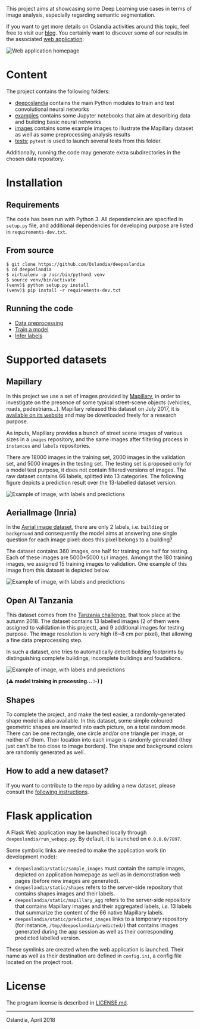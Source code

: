 
This project aims at showcasing some Deep Learning use cases in terms of image
analysis, especially regarding semantic segmentation.

If you want to get more details on Oslandia activities around this topic, feel
free to visit our [blog](http://oslandia.com/en/blog/). You certainly want to
discover some of our results in the
associated [web application](http://data.oslandia.io/deeposlandia):

![Web application homepage](./images/webapp_homepage.png)

# Content

The project contains the following folders:

+ [deeposlandia](./deeposlandia) contains the main Python modules to train and
  test convolutional neural networks
+ [examples](./examples) contains some Jupyter notebooks that aim at
  describing data and building basic neural networks
+ [images](./images) contains some example images to illustrate the Mapillary
  dataset as well as some preprocessing analysis results
+ [tests](./tests); `pytest` is used to launch several tests from this folder.

Additionally, running the code may generate extra subdirectories in the chosen
data repository.

# Installation

## Requirements

The code has been run with Python 3. All dependencies are specified in
`setup.py` file, and additional dependencies for developing purpose are listed
in `requirements-dev.txt`.

## From source

```
$ git clone https://github.com/Oslandia/deeposlandia
$ cd deeposlandia
$ virtualenv -p /usr/bin/python3 venv
$ source venv/bin/activate
(venv)$ python setup.py install
(venv)$ pip install -r requirements-dev.txt
```

## Running the code

- [Data preprocessing](deeposlandia/preprocessing.md)
- [Train a model](deeposlandia/training.md)
- [Infer labels](deeposlandia/inference.md)

# Supported datasets

## Mapillary

In this project we use a set of images provided
by [Mapillary](https://www.mapillary.com/), in order to investigate on the
presence of some typical street-scene objects (vehicles, roads,
pedestrians...). Mapillary released this dataset on July 2017, it
is [available on its website](https://www.mapillary.com/dataset/vistas) and may
be downloaded freely for a research purpose.

As inputs, Mapillary provides a bunch of street scene images of various sizes
in a `images` repository, and the same images after filtering process in
`instances` and `labels` repositories.

There are 18000 images in the training set, 2000 images in the validation set,
and 5000 images in the testing set. The testing set is proposed only for a
model test purpose, it does not contain filtered versions of images. The raw
dataset contains 66 labels, splitted into 13 categories. The following figure
depicts a prediction result over the 13-labelled dataset version.

![Example of image, with labels and predictions](./images/mapillary_prediction_example.png)

## AerialImage (Inria)

In
the
[Aerial image dataset](https://project.inria.fr/aerialimagelabeling/files/),
there are only 2 labels, i.e. `building` or `background` and consequently the
model aims at answering one single question for each image pixel: does this
pixel belongs to a building?

The dataset contains 360 images, one half for training one half for
testing. Each of these images are 5000*5000 `tif` images. Amongst the 180
training images, we assigned 15 training images to validation. One example of
this image from this dataset is depicted below.

![Example of image, with labels and predictions](./images/aerial_prediction_example.png)

## Open AI Tanzania

This dataset comes from
the
[Tanzania challenge](https://blog.werobotics.org/2018/08/06/welcome-to-the-open-ai-tanzania-challenge/),
that took place at the autumn 2018. The dataset contains 13 labelled images (2
of them were assigned to validation in this project), and 9 additional images
for testing purpose. The image resolution is very high (6~8 cm per pixel), that
allowing a fine data preprocessing step.

In such a dataset, one tries to automatically detect building footprints by
distinguishing complete buildings, incomplete buildings and foudations.

![Example of image, with labels and predictions](./images/tanzania_prediction_example.png)

**(:warning: model training in processing... :-) )**

## Shapes

To complete the project, and make the test easier, a randomly-generated shape
model is also available. In this dataset, some simple coloured geometric shapes
are inserted into each picture, on a total random mode. There can be one
rectangle, one circle and/or one triangle per image, or neither of them. Their
location into each image is randomly generated (they just can't be too close to
image borders). The shape and background colors are randomly generated as well.

## How to add a new dataset?

If you want to contribute to the repo by adding a new dataset, please consult the [following instructions](./deeposlandia/add_a_dataset.md).

# Flask application

A Flask Web application may be launched locally through
`deeposlandia/run_webapp.py`. By default, it is launched on `0.0.0.0/7897`.

Some symbolic links are needed to make the application work (in development
mode):
+ `deeposlandia/static/sample_images` must contain the sample images, depicted
  on application homepage as well as in demonstration web pages (before new
  images are generated).
+ `deeposlandia/static/shapes` refers to the server-side repository that
  contains shapes images and their labels.
+ `deeposlandia/static/mapillary_agg` refers to the server-side repository that
  contains Mapillary images and their aggregated labels, *i.e.* 13 labels that
  summarize the content of the 66 native Mapillary labels.
+ `deeposlandia/static/predicted_images` links to a temporary repository (for
  instance, `/tmp/deeposlandia/predicted/`) that contains images generated
  during the app session as well as their corresponding predicted labelled
  version.

These symlinks are created when the web application is launched. Their name as
well as their destination are defined in `config.ini`, a config file located on
the project root.

# License

The program license is described in [LICENSE.md](./LICENSE.md).

___

Oslandia, April 2018
